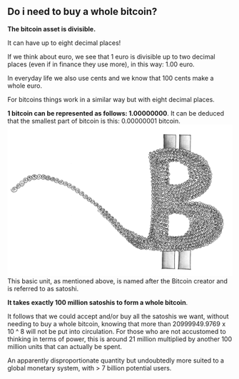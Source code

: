 ## Do i need to buy a whole bitcoin? ##
**The bitcoin asset is divisible.**

It can have up to eight decimal places!

If we think about euro, we see that 1 euro is divisible up to two decimal places (even if in finance they use more), in this way: 1.00 euro.

In everyday life we also use cents and we know that 100 cents make a whole euro.

For bitcoins things work in a similar way but with eight decimal places.

**1 bitcoin can be represented as follows: 1.00000000**. It can be deduced that the smallest part of bitcoin is this: 0.00000001 bitcoin.
<img src="images/bitcoin%20fatto%20da%20satoshi.jpg" width=1000 alt="divisible">
This basic unit, as mentioned above, is named after the Bitcoin creator and is referred to as satoshi.

**It takes exactly 100 million satoshis to form a whole bitcoin**.

It follows that we could accept and/or buy all the satoshis we want, without needing to buy a whole bitcoin, knowing that more than 20999949.9769 x 10 ^ 8 will not be put into circulation. For those who are not accustomed to thinking in terms of power, this is around 21 million multiplied by another 100 million units that can actually be spent.

An apparently disproportionate quantity but undoubtedly more suited to a global monetary system, with > 7 billion potential users.
